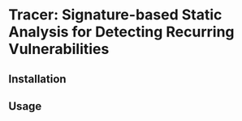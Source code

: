 # Tracer: Signature-based Static Analysis for Detecting Recurring Vulnerabilities

## Installation

## Usage
